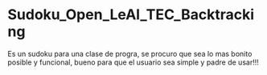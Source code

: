 # Sudoku_Open_LeAl_TEC_Backtracking
Es un sudoku para una clase de progra, se procuro que sea lo mas bonito posible y funcional, bueno para que el usuario sea simple y padre de usar!!!
